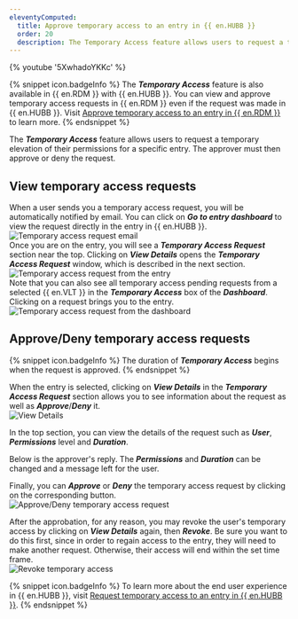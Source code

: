 ```yaml
---
eleventyComputed:
  title: Approve temporary access to an entry in {{ en.HUBB }}
  order: 20
  description: The Temporary Access feature allows users to request a temporary elevation of their permissions for a specific entry. The approver must then approve or deny the request.
---
```

{% youtube '5XwhadoYKKc' %}  

{% snippet icon.badgeInfo %} 
The ***Temporary Access*** feature is also available in {{ en.RDM }} with {{ en.HUBB }}. You can view and approve temporary access requests in {{ en.RDM }} even if the request was made in {{ en.HUBB }}. Visit [Approve temporary access to an entry in {{ en.RDM }}](/rdm/windows/user-interface/content-area/temporary-access/approve-temporary-access/) to learn more. 
{% endsnippet %}
 
The ***Temporary Access*** feature allows users to request a temporary elevation of their permissions for a specific entry. The approver must then approve or deny the request.  

## View temporary access requests 

When a user sends you a temporary access request, you will be automatically notified by email. You can click on ***Go to entry dashboard*** to view the request directly in the entry in {{ en.HUBB }}.  
![Temporary access request email](https://webdevolutions.azureedge.net/docs/en/hub/Hub2035.png)  
Once you are on the entry, you will see a ***Temporary Access Request*** section near the top. Clicking on ***View Details*** opens the ***Temporary Access Request*** window, which is described in the next section.  
![Temporary access request from the entry](https://webdevolutions.azureedge.net/docs/en/hub/Hub2037.png)  
Note that you can also see all temporary access pending requests from a selected {{ en.VLT }} in the ***Temporary Access*** box of the ***Dashboard***. Clicking on a request brings you to the entry.  
![Temporary access request from the dashboard](https://webdevolutions.azureedge.net/docs/en/hub/Hub6011.png)  

## Approve/Deny temporary access requests 

{% snippet icon.badgeInfo %} 
The duration of ***Temporary Access*** begins when the request is approved.
{% endsnippet %}

When the entry is selected, clicking on ***View Details*** in the ***Temporary Access Request*** section allows you to see information about the request as well as ***Approve***/***Deny*** it.  
![View Details](https://webdevolutions.azureedge.net/docs/en/hub/Hub2042.png)  

In the top section, you can view the details of the request such as ***User***, ***Permissions*** level and ***Duration***. 

Below is the approver's reply. The ***Permissions*** and ***Duration*** can be changed and a message left for the user.

Finally, you can ***Approve*** or ***Deny*** the temporary access request by clicking on the corresponding button.  
![Approve/Deny temporary access request](https://webdevolutions.azureedge.net/docs/en/hub/Hub6006.png)  

After the approbation, for any reason, you may revoke the user's temporary access by clicking on ***View Details*** again, then ***Revoke***. Be sure you want to do this first, since in order to regain access to the entry, they will need to make another request. Otherwise, their access will end within the set time frame.  
![Revoke temporary access](https://webdevolutions.blob.core.windows.net/docs/en/hub/Hub6007.png)  

{% snippet icon.badgeInfo %} 
To learn more about the end user experience in {{ en.HUBB }}, visit [Request temporary access to an entry in {{ en.HUBB }}](/hub/web-interface/hub-overview/temporary-access/request-temporary-access/). 
{% endsnippet %}

